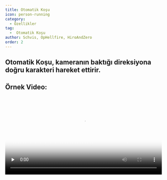 ```yaml
---
title: Otomatik Koşu
icon: person-running
category:
  - Özellikler
tag:
  -  Otomatik Koşu
author: Schvis, OpHellfire, HiroAndZero
order: 2
---
```


## Otomatik Koşu, kameranın baktığı direksiyona doğru karakteri hareket ettirir.

## Örnek Video:

<video controls preload="none" width="100%" poster="https://nextcloud.atruicardona.xyz/s/QGyZW8KnWNtrsxi/preview"><source src="https://nextcloud.atruicardona.xyz/s/QGyZW8KnWNtrsxi/download" type="video/mp4"></video>


